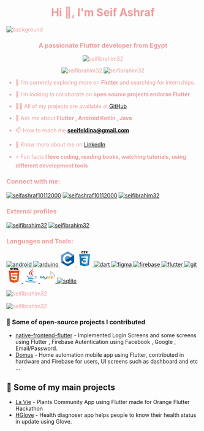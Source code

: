 <!DOCTYPE html>
<html> 
 <body>
<span style="color: #f19b9b;">
 
  <p align="center"> <a href="https://github.com/ryo-ma/github-profile-trophy">
  </a> </p>
<h1 align="center">Hi 👋, I'm Seif Ashraf</h1>

![background](https://user-images.githubusercontent.com/58334300/177885600-78e55a05-2ee4-4589-a782-073e9449ed13.jpg)
<h3 align="center">A passionate Flutter developer from Egypt</h3> 


<p align="center"> <img src="https://komarev.com/ghpvc/?username=seifibrahim32&label=Profile%20views&color=0e75b6&style=flat" alt="seifibrahim32" /> </p> 
 <p align="center">  
 <img src="https://img.shields.io/badge/Mobile-Engineer-purple" alt="seifibrahim32" />
  <img src="https://img.shields.io/badge/Flutter-Enthusiast-blue" alt="seifibrahim32" /> </p>
<!--p align="center"> <a href="https://github.com/ryo-ma/github-profile-trophy"><img src="https://github-profile-trophy.vercel.app/?username=seifibrahim32" alt="seifibrahim32" /></a> </p> -->
 
- 🌱 I’m currently exploring more on **Flutter** and searching for internships.

- 👯 I’m looking to collaborate on **open source projects endorse Flutter**

- 👨‍💻 All of my projects are available at [GitHub](https://www.github.com/seifibrahim32)

- 💬 Ask me about **Flutter , Android Kotlin , Java**

- 📫 How to reach me **seeifeldina@gmail.com**

- 📄 Know more about me on [LinkedIn](https://www.linkedin.com/in/seifashraf10112000)

- ⚡ Fun facts **I love coding, reading books, watching tutorials, using different development tools**

<h3 align="left">Connect with me:</h3>
<p align="left">   
<a href="mailto:seifibrahim32@gmail.com?subject = Feedback&body = Message" target="blank"><img align="center" src="https://e7.pngegg.com/pngimages/713/664/png-clipart-gmail-computer-icons-email-gmail-angle-text.png" alt="seifashraf10112000" height="30" width="50" /></a>
<a href="https://linkedin.com/in/seifashraf10112000" target="blank"><img align="center" src="https://raw.githubusercontent.com/rahuldkjain/github-profile-readme-generator/master/src/images/icons/Social/linked-in-alt.svg" alt="seifashraf10112000" height="30" width="40" /></a>
<a href="https://instagram.com/seifibrahim32" target="blank"><img align="center" src="https://raw.githubusercontent.com/rahuldkjain/github-profile-readme-generator/master/src/images/icons/Social/instagram.svg" alt="seifibrahim32" height="30" width="40" /></a> 
</p>


<h3 align="left">External profiles</h3>

<p align="left">  
<a href="https://www.hackerrank.com/seifibrahim32" target="blank"><img align="center" src="https://raw.githubusercontent.com/rahuldkjain/github-profile-readme-generator/master/src/images/icons/Social/hackerrank.svg" alt="seifibrahim32" height="30" width="40" /></a>
<a href="https://www.leetcode.com/seifibrahim32" target="blank"><img align="center" src="https://encrypted-tbn0.gstatic.com/images?q=tbn:ANd9GcTs0y3Rl86Hex5oks6HwwY0cqDANLWudHgvJLgXVe8&s" alt="seifibrahim32" height="30" width="30" /></a>
</p>

<h3 align="left">Languages and Tools:</h3>
<p align="left">
  <a href="https://developer.android.com" style="background-color:#F0FFFF;"  target="_blank" rel="noreferrer"> <img src="https://upload.wikimedia.org/wikipedia/commons/thumb/6/64/Android_logo_2019_%28stacked%29.svg/880px-Android_logo_2019_%28stacked%29.svg.png" alt="android" width="40" height="40"/> </a> <a href="https://www.arduino.cc/" target="_blank" rel="noreferrer"> <img src="https://cdn.worldvectorlogo.com/logos/arduino-1.svg" alt="arduino" width="40" height="40"/> </a>
  <a href="https://www.cprogramming.com/" target="_blank" rel="noreferrer"> <img src="https://raw.githubusercontent.com/devicons/devicon/master/icons/c/c-original.svg" alt="c" width="40" height="40"/> </a> 
  <a href="https://www.w3schools.com/css/" target="_blank" rel="noreferrer"> <img src="https://raw.githubusercontent.com/devicons/devicon/master/icons/css3/css3-original-wordmark.svg" alt="css3" width="40" height="40"/> </a> 
  <a href="https://dart.dev" target="_blank" rel="noreferrer"> <img src="https://www.vectorlogo.zone/logos/dartlang/dartlang-icon.svg" alt="dart" width="40" height="40"/> </a>
  <a href="https://www.figma.com/" target="_blank" rel="noreferrer"> <img src="https://www.vectorlogo.zone/logos/figma/figma-icon.svg" alt="figma" width="40" height="40"/> </a>
  <a href="https://firebase.google.com/" target="_blank" rel="noreferrer"> <img src="https://www.vectorlogo.zone/logos/firebase/firebase-icon.svg" alt="firebase" width="40" height="40"/> </a> <a href="https://flutter.dev" target="_blank" rel="noreferrer"> <img src="https://www.vectorlogo.zone/logos/flutterio/flutterio-icon.svg" alt="flutter" width="40" height="40"/> </a>
  <a href="https://git-scm.com/" target="_blank" rel="noreferrer"> <img src="https://www.vectorlogo.zone/logos/git-scm/git-scm-icon.svg" alt="git" width="40" height="40"/> </a> <a href="https://www.w3.org/html/" target="_blank" rel="noreferrer"> <img src="https://raw.githubusercontent.com/devicons/devicon/master/icons/html5/html5-original-wordmark.svg" alt="html5" width="40" height="40"/> </a> <a href="https://www.java.com" target="_blank" rel="noreferrer"> <img src="https://raw.githubusercontent.com/devicons/devicon/master/icons/java/java-original.svg" alt="java" width="40" height="40"/> </a> <a href="https://www.mysql.com/" target="_blank" rel="noreferrer"> <img src="https://raw.githubusercontent.com/devicons/devicon/master/icons/mysql/mysql-original-wordmark.svg" alt="mysql" width="40" height="40"/> </a> 
  <a href="https://www.sqlite.org/" target="_blank" rel="noreferrer"> 
  <img src="https://www.vectorlogo.zone/logos/sqlite/sqlite-icon.svg" alt="sqlite" width="40" height="40"/> </a>
</p>
 
<img align="center" src="https://github-readme-stats.vercel.app/api?username=seifibrahim32&show_icons=true&locale=en" alt="seifibrahim32" />

<p><img align="center" src="https://github-readme-streak-stats.herokuapp.com/?user=seifibrahim32&" alt="seifibrahim32" /></p> 
 </span>
 </body>
</html>

### 🚀 Some of open-source projects I contributed
- [native-frontend-flutter](https://github.com/seifibrahim32/native-frontend-flutter) - Implemented Login Screens and some screens using Flutter , Firebase Autentication using Facebook , Google , Email/Password.
- [Domus](https://github.com/seifibrahim32/smart-home-app) - Home automation mobile app using Flutter, contributed in hardware and Firebase for users, UI screens such as dashboard and etc ...

## 🚀 Some of my main projects 
- [La Vie](https://github.com/seifibrahim32/La-Vie-Flutter) - Plants Community App using Flutter made for Orange Flutter Hackathon
- [HGlove](https://github.com/seifibrahim32/health_diagnosis) - Health diagnoser app helps people to know their health status in update using Glove.
